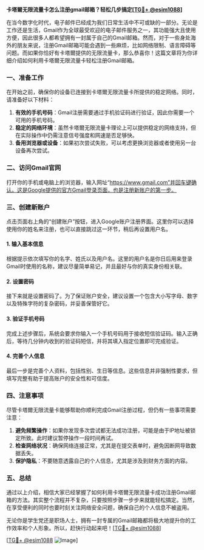 **卡塔爾无限流量卡怎么注册gmail邮箱？轻松几步搞定[[TG💪+ @esim1088](https://t.me/s/esim1088)]**

在当今数字化时代，电子邮件已经成为我们日常生活中不可或缺的一部分。无论是工作还是生活，Gmail作为全球最受欢迎的电子邮件服务之一，其功能强大且使用方便，因此很多人都希望拥有一封属于自己的Gmail邮箱。然而，对于一些身处海外的朋友来说，注册Gmail邮箱可能会遇到一些麻烦，比如网络限制、语言障碍等问题。而如果你恰好有卡塔爾提供的无限流量卡，那么恭喜你！这篇文章将为你详细介绍如何利用卡塔爾无限流量卡轻松注册Gmail邮箱。

### 一、准备工作

在开始之前，确保你的设备已连接到卡塔爾无限流量卡所提供的稳定网络。同时，请准备好以下材料：

1. **有效的手机号码**：Gmail注册需要通过手机验证码进行验证，因此你需要一个可用的手机号码。
2. **稳定的网络环境**：虽然卡塔爾无限流量卡理论上可以提供稳定的网络支持，但在实际操作中仍需注意信号强度和网速是否足够快。
3. **备用浏览器或设备**：如果初次尝试失败，可以考虑更换浏览器或者使用另一台设备再次尝试。

### 二、访问Gmail官网

打开你的手机或电脑上的浏览器，输入网址“https://www.gmail.com”并回车键确认。这是Google提供的官方Gmail登录页面，也是注册新账户的第一步。

### 三、创建新账户

点击页面右上角的“创建账户”按钮，进入Google账户注册界面。这里你可以选择使用你的姓名来注册，也可以直接跳过这一环节，稍后再设置用户名。

#### 1. 输入基本信息
根据提示依次填写你的名字、姓氏以及用户名。这里的用户名是你日后用来登录Gmail时使用的名称，建议尽量简单易记，并且最好与你的真实身份相关联。

#### 2. 设置密码
接下来就是设置密码了。为了保证账户安全，建议设置一个包含大小写字母、数字以及特殊字符的复杂密码，并妥善保管好它。

#### 3. 验证手机号码
完成上述步骤后，系统会要求你输入一个手机号码用于接收短信验证码。输入正确后，等待几分钟内收到的验证码短信，并将其填入指定位置即可完成验证。

#### 4. 完善个人信息
最后一步是完善个人资料，包括性别、生日等信息。这些信息并非强制性要求，但填写完整有助于提高账户的安全性和可信度。

### 四、注意事项

尽管卡塔爾无限流量卡能够帮助你顺利完成Gmail注册过程，但仍有一些事项需要注意：

1. **避免频繁操作**：如果你发现多次尝试都无法成功注册，可能是由于IP地址被锁定所致。此时建议暂停操作一段时间再试。
2. **检查网络状况**：确保网络连接正常，尤其是在提交表单时，避免因断网导致数据丢失。
3. **保护隐私**：不要随意透露自己的个人信息，尤其是涉及到财务方面的内容。

### 五、总结

通过以上介绍，相信大家已经掌握了如何利用卡塔爾无限流量卡成功注册Gmail邮箱的方法。其实整个流程并不复杂，只要按照步骤一步步来就能轻松搞定。当然，在享受便利的同时也要时刻关注网络安全问题，确保自己的个人信息不被盗用。

无论你是学生党还是职场人士，拥有一封专属的Gmail邮箱都将极大地提升你的工作效率和个人形象。所以，赶快行动起来吧！[[TG💪+ @esim1088](https://t.me/s/esim1088)]

[[TG💪+ @esim1088](https://t.me/s/esim1088) ![Image](https://i.postimg.cc/4NQfJmqS/Snipaste-2025-05-13-00-14-12.png)]